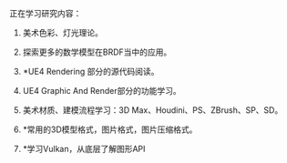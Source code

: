 正在学习研究内容：

1. 美术色彩、灯光理论。

2. 探索更多的数学模型在BRDF当中的应用。

3. *UE4 Rendering 部分的源代码阅读。

4. UE4 Graphic And Render部分的功能学习。

5. 美术材质、建模流程学习：3D Max、Houdini、PS、ZBrush、SP、SD。

6. *常用的3D模型格式，图片格式，图片压缩格式。

7. *学习Vulkan，从底层了解图形API

    

